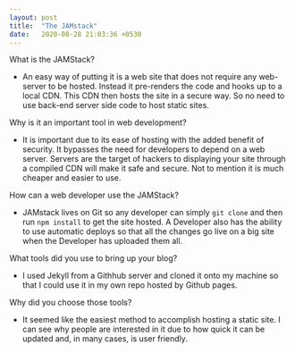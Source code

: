 ```yaml
---
layout: post
title:  "The JAMstack"
date:   2020-08-28 21:03:36 +0530
---
```


What is the JAMStack?
  - An easy way of putting it is a web site that does not require any web-server to be hosted. Instead it pre-renders the code and hooks up to a local CDN. This    CDN then hosts the site in a secure way. So no need to use back-end server side code to host static sites.
  
Why is it an important tool in web development?
  - It is important due to its ease of hosting with the added benefit of security. It bypasses the need for developers to depend on a web server. Servers are the target of hackers to displaying your site through a compiled CDN will make it safe and secure. Not to mention it is much cheaper and easier to use.
  
How can a web developer use the JAMStack?
  - JAMstack lives on Git so any developer can simply `git clone` and then run `npm install` to get the site hosted. A Developer also has the ability to use automatic deploys so that all the changes go live on a big site when the Developer has uploaded them all. 
  
What tools did you use to bring up your blog?
  - I used Jekyll from a Githhub server and cloned it onto my machine so that I could use it in my own repo hosted by Github pages. 
  
Why did you choose those tools?
  - It seemed like the easiest method to accomplish hosting a static site. I can see why people are interested in it due to how quick it can be updated and, in many cases, is user friendly.

